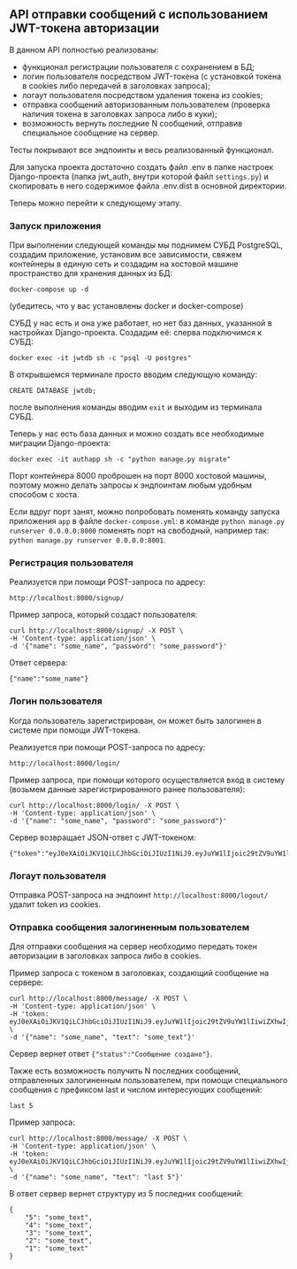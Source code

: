 ## API отправки сообщений с использованием JWT-токена авторизации

В данном API полностью реализованы: 
- функционал регистрации пользователя с сохранением в БД; 
- логин пользователя посредством JWT-токена (с установкой токена в cookies либо передачей в заголовках запроса);
- логаут пользователя посредством удаления токена из cookies;
- отправка сообщений авторизованным пользователем (проверка наличия токена в заголовках запроса либо в куки);
- возможность вернуть последние N сообщений, отправив специальное сообщение на сервер.

Тесты покрывают все эндпоинты и весь реализованный функционал.

Для запуска проекта достаточно создать файл .env в папке настроек Django-проекта (папка jwt_auth, внутри которой файл ```settings.py```) и скопировать в него содержимое файла .env.dist в основной директории.

Теперь можно перейти к следующему этапу.

### Запуск приложения

При выполнении следующей команды мы поднимем СУБД PostgreSQL, создадим приложение, установим все зависимости, свяжем контейнеры в единую сеть и создадим на хостовой машине пространство для хранения данных из БД:

```
docker-compose up -d
```
(убедитесь, что у вас установлены docker и docker-compose)

СУБД у нас есть и она уже работает, но нет баз данных, указанной в настройках Django-проекта. Создадим её: сперва подключимся к СУБД:

```
docker exec -it jwtdb sh -c "psql -U postgres"
```

В открывшемся терминале просто вводим следующую команду:

```CREATE DATABASE jwtdb;```

после выполнения команды вводим ```exit``` и выходим из терминала СУБД.

Теперь у нас есть база данных и можно создать все необходимые миграции Django-проекта:

```
docker exec -it authapp sh -c "python manage.py migrate"
```

Порт контейнера 8000 проброшен на порт 8000 хостовой машины, поэтому можно делать запросы к эндпоинтам любым удобным способом с хоста.

Если вдруг порт занят, можно попробовать поменять команду запуска приложения ```app``` в файле ```docker-compose.yml```: в команде ```python manage.py runserver 0.0.0.0:8000```
поменять порт на свободный, например так: ```python manage.py runserver 0.0.0.0:8001```.

### Регистрация пользователя

Реализуется при помощи POST-запроса по адресу:

```http://localhost:8000/signup/```

Пример запроса, который создаст пользователя:

```
curl http://localhost:8000/signup/ -X POST \
-H 'Content-type: application/json' \
-d '{"name": "some_name", "password": "some_password"}'
```

Ответ сервера:

```{"name":"some_name"}```

### Логин пользователя

Когда пользователь зарегистрирован, он может быть залогинен в системе при помощи JWT-токена.

Реализуется при помощи POST-запроса по адресу:

```
http://localhost:8000/login/
```

Пример запроса, при помощи которого осуществляется вход в систему (возьмем данные зарегистрированного ранее пользователя):
```
curl http://localhost:8000/login/ -X POST \
-H 'Content-type: application/json' \
-d '{"name": "some_name", "password": "some_password"}'
```

Сервер возвращает JSON-ответ с JWT-токеном:
```
{"token":"eyJ0eXAiOiJKV1QiLCJhbGciOiJIUzI1NiJ9.eyJuYW1lIjoic29tZV9uYW1lIiwiZXhwIjoxNjUyODE2MDA5LCJpYXQiOjE2NTI4MDUyMDl9.8VQpB8_N4bdYyL2T_ThroHyKCZ2LX5AHimeH8Cziig8"}
```

### Логаут пользователя

Отправка POST-запроса на эндпоинт ```http://localhost:8000/logout/``` удалит token из cookies.

### Отправка сообщения залогиненным пользователем

Для отправки сообщения на сервер необходимо передать токен авторизации в заголовках запроса либо в cookies.

Пример запроса с токеном в заголовках, создающий сообщение на сервере:

```
curl http://localhost:8000/message/ -X POST \
-H 'Content-type: application/json' \ 
-H 'token: eyJ0eXAiOiJKV1QiLCJhbGciOiJIUzI1NiJ9.eyJuYW1lIjoic29tZV9uYW1lIiwiZXhwIjoxNjUyODE2MDA5LCJpYXQiOjE2NTI4MDUyMDl9.8VQpB8_N4bdYyL2T_ThroHyKCZ2LX5AHimeH8Cziig8' \ 
-d '{"name": "some_name", "text": "some_text"}'
```

Сервер вернет ответ ```{"status":"Сообщение создано"}```.

Также есть возможность получить N последних сообщений, отправленных залогиненным пользователем, при помощи специального сообщения с префиксом last и числом интересующих сообщений:

```last 5```

Пример запроса:

```
curl http://localhost:8000/message/ -X POST \
-H 'Content-type: application/json' \ 
-H 'token: eyJ0eXAiOiJKV1QiLCJhbGciOiJIUzI1NiJ9.eyJuYW1lIjoic29tZV9uYW1lIiwiZXhwIjoxNjUyODE2MDA5LCJpYXQiOjE2NTI4MDUyMDl9.8VQpB8_N4bdYyL2T_ThroHyKCZ2LX5AHimeH8Cziig8' \ 
-d '{"name": "some_name", "text": "last 5"}'
```

В ответ сервер вернет структуру из 5 последних сообщений:

```
{
    "5": "some_text",
    "4": "some_text",
    "3": "some_text",
    "2": "some_text",
    "1": "some_text"
}
```